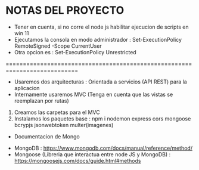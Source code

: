 # NOTAS DEL PROYECTO

- Tener en cuenta, si no corre el node js habilitar ejecucion de scripts en win 11
- Ejecutamos la consola en modo administrador : Set-ExecutionPolicy RemoteSigned -Scope CurrentUser
- Otra opcion es : Set-ExecutionPolicy Unrestricted

===========================================================================

- Usaremos dos arquitecturas : Orientada a servicios (API REST) para la aplicacion
- Internamente usaremos MVC (Tenga en cuenta que las vistas se reemplazan por rutas)

1. Creamos las carpetas para el MVC
2. Instalamos los paquetes base : npm i nodemon express cors mongoose bcrypjs jsonwebtoken multer(imagenes)

- Documentacion de Mongo

* MongoDB : https://www.mongodb.com/docs/manual/reference/method/
* Mongoose (Libreria que interactua entre node JS y MongoDB) : https://mongoosejs.com/docs/guide.html#methods
